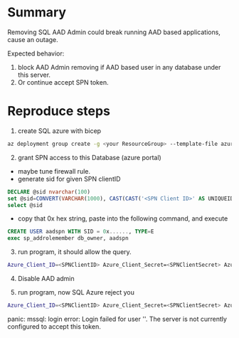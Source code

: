 # Summary

Removing SQL AAD Admin could break running AAD based applications, cause an outage.

Expected behavior:
1. block AAD Admin removing if AAD based user in any database under this server.
2. Or continue accept SPN token.

# Reproduce steps
1. create SQL azure with bicep
```bash
az deployment group create -g <your ResourceGroup> --template-file azure-sql.bicep -n sql1 --parameters location=eastus aadAdminObjectId=<SQL AAD Admin ObjectId> aadAdminLogin=<SQL AAD Admin Email>
```

2. grant SPN access to this Database (azure portal)
  - maybe tune firewall rule.
  - generate sid for given SPN clientID 
```sql
DECLARE @sid nvarchar(100)
set @sid=CONVERT(VARCHAR(1000), CAST(CAST('<SPN Client ID>' AS UNIQUEIDENTIFIER) AS varbinary(16)), 1)
select @sid
```
  - copy that 0x hex string, paste into the following command, and execute

```sql
CREATE USER aadspn WITH SID = 0x......, TYPE=E
exec sp_addrolemember db_owner, aadspn 
```

3. run program, it should allow the query.
```bash
Azure_Client_ID=<SPNClientID> Azure_Client_Secret=<SPNClientSecret> Azure_Client_Tenant=<SPNTenantID> go run main.go
```
4. Disable AAD admin

5. run program, now SQL Azure reject you 

```bash
Azure_Client_ID=<SPNClientID> Azure_Client_Secret=<SPNClientSecret> Azure_Client_Tenant=<SPNTenantID> go run main.go
```

panic: mssql: login error: Login failed for user '<token-identified principal>'. The server is not currently configured to accept this token.